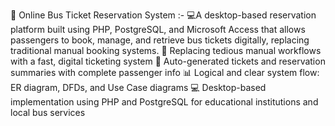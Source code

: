 🚌 Online Bus Ticket Reservation System :-
💻A desktop-based reservation platform built using PHP, PostgreSQL, and Microsoft Access that allows passengers to book, manage, and retrieve bus tickets digitally, replacing   traditional manual booking systems.
🔄 Replacing tedious manual workflows with a fast, digital ticketing system
🧾 Auto-generated tickets and reservation summaries with complete passenger info
📊 Logical and clear system flow: ER diagram, DFDs, and Use Case diagrams
💻 Desktop-based implementation using PHP and PostgreSQL for educational institutions and local bus services

